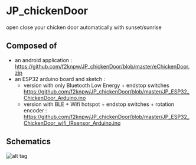 # JP_chickenDoor
open close your chicken door automatically with sunset/sunrise

## Composed of 
- an android application : https://github.com/f2knpw/JP_chickenDoor/blob/master/eChickenDoor.zip
- an ESP32 arduino board and sketch : 
  - version with only Bluetooth Low Energy + endstop switches  https://github.com/f2knpw/JP_chickenDoor/blob/master/JP_ESP32_ChickenDoor_Arduino.ino
  - version with BLE + Wifi hotspot + endstop switches + rotation encoder : https://github.com/f2knpw/JP_chickenDoor/blob/master/JP_ESP32_ChickenDoor_wifi_IRsensor_Arduino.ino


## Schematics 

![alt tag](https://user-images.githubusercontent.com/31324055/203373092-412b558a-9bb3-45fa-a823-e6bdf61e33ea.jpg)
